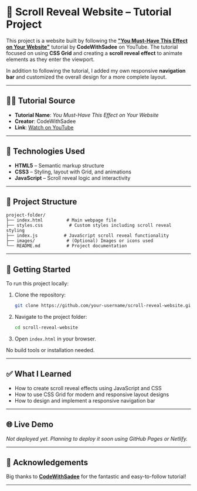 # 🌟 Scroll Reveal Website – Tutorial Project

This project is a website built by following the [**"You Must-Have This Effect on Your Website"**](https://www.youtube.com/watch?v=av_p3PvrPxQ&t=1328s) tutorial by **CodeWithSadee** on YouTube. The tutorial focused on using **CSS Grid** and creating a **scroll reveal effect** to animate elements as they enter the viewport.

In addition to following the tutorial, I added my own responsive **navigation bar** and customized the overall design for a more complete layout.

---

## 🧑‍🏫 Tutorial Source

- **Tutorial Name**: _You Must-Have This Effect on Your Website_  
- **Creator**: CodeWithSadee  
- **Link**: [Watch on YouTube](https://www.youtube.com/watch?v=av_p3PvrPxQ&t=1328s)

---

## 🔧 Technologies Used

- **HTML5** – Semantic markup structure  
- **CSS3** – Styling, layout with Grid, and animations  
- **JavaScript** – Scroll reveal logic and interactivity

---

## 📁 Project Structure

```
project-folder/
├── index.html         # Main webpage file
├── styles.css          # Custom styles including scroll reveal styling
├── index.js          # JavaScript scroll reveal functionality
├── images/            # (Optional) Images or icons used
└── README.md          # Project documentation
```

---

## 🚀 Getting Started

To run this project locally:

1. Clone the repository:
   ```bash
   git clone https://github.com/your-username/scroll-reveal-website.git
   ```

2. Navigate to the project folder:
   ```bash
   cd scroll-reveal-website
   ```

3. Open `index.html` in your browser.

No build tools or installation needed.

---

## ✅ What I Learned

- How to create scroll reveal effects using JavaScript and CSS
- How to use CSS Grid for modern and responsive layout designs
- How to design and implement a responsive navigation bar

---

## 🌐 Live Demo

_Not deployed yet. Planning to deploy it soon using GitHub Pages or Netlify._

---

## 🙏 Acknowledgements

Big thanks to [**CodeWithSadee**](https://www.youtube.com/@codewithsadee) for the fantastic and easy-to-follow tutorial!

---

